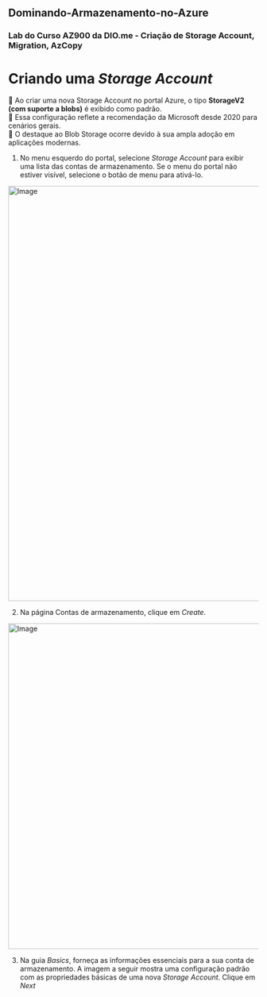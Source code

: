 ## Dominando-Armazenamento-no-Azure
### Lab do Curso AZ900 da DIO.me - Criação de Storage Account, Migration, AzCopy

# Criando uma _Storage Account_

🔹 Ao criar uma nova Storage Account no portal Azure, o tipo **StorageV2 (com suporte a blobs)** é exibido como padrão.  
🔹 Essa configuração reflete a recomendação da Microsoft desde 2020 para cenários gerais.  
🔹 O destaque ao Blob Storage ocorre devido à sua ampla adoção em aplicações modernas.


1. No menu esquerdo do portal, selecione _Storage Account_ para exibir uma lista das contas de armazenamento. Se o menu do portal não estiver visível, selecione o botão de menu para ativá-lo.
  <img width="831" height="836" alt="Image" src="https://github.com/user-attachments/assets/e7667d43-587e-4a04-b84c-c990e11e8c08" />

2. Na página Contas de armazenamento, clique em _Create_.
<img width="904" height="656" alt="Image" src="https://github.com/user-attachments/assets/ba01a9a7-fa22-44e3-b494-316c2b982a57" />

3. Na guia _Basics_, forneça as informações essenciais para a sua conta de armazenamento. A imagem a seguir mostra uma configuração padrão com as propriedades básicas de uma nova _Storage Account_. Clique em _Next_
